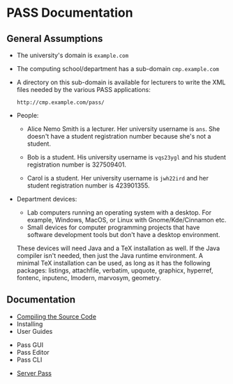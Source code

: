 # PASS Documentation

## General Assumptions

 - The university's domain is `example.com`

 - The computing school/department has a sub-domain
   `cmp.example.com`

 - A directory on this sub-domain is available for lecturers to 
   write the XML files needed by the various PASS applications:

   `http://cmp.example.com/pass/`

 - People:

   + Alice Nemo Smith is a lecturer. Her university username is
   `ans`. She doesn't have a student registration number because
   she's not a student.

   + Bob is a student. His university username is `vqs23ygl`
   and his student registration number is 327509401.

   + Carol is a student. Her university username is `jwh22ird`
   and her student registration number is 423901355.

 - Department devices:

   + Lab computers running an operating system with a desktop.
   For example, Windows, MacOS, or Linux with Gnome/Kde/Cinnamon
   etc.
   + Small devices for computer programming projects that have
   software development tools but don't have a desktop environment.

   These devices will need Java and a TeX installation as well.
   If the Java compiler isn't needed, then just the Java runtime
   environment. A minimal TeX installation can be used, as long as
   it has the following packages:  listings, attachfile, verbatim,
   upquote, graphicx, hyperref, fontenc, inputenc, lmodern, marvosym, geometry.

## Documentation

 - [Compiling the Source Code](compile.md)
 - Installing
 - User Guides
  + Pass GUI
  + Pass Editor
  + Pass CLI
 - [Server Pass](server-pass/README.md)

